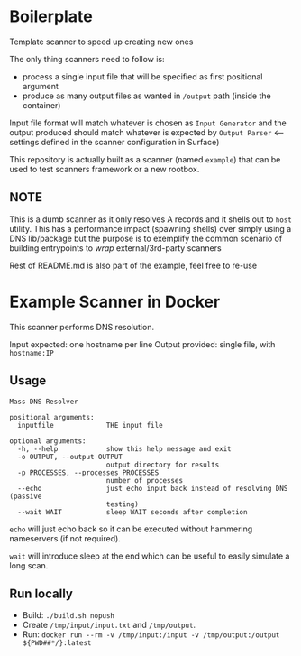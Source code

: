 # Boilerplate

Template scanner to speed up creating new ones

The only thing scanners need to follow is:
* process a single input file that will be specified as first positional argument
* produce as many output files as wanted in `/output` path (inside the container)

Input file format will match whatever is chosen as `Input Generator` and the output produced should match whatever is expected by `Output Parser` <-- settings defined in the scanner configuration in Surface)


This repository is actually built as a scanner (named `example`) that can be used to test scanners framework or a new rootbox.

## NOTE

This is a dumb scanner as it only resolves A records and it shells out to `host` utility. This has a performance impact (spawning shells) over simply using a DNS lib/package but the purpose is to exemplify the common scenario of building entrypoints to *wrap* external/3rd-party scanners


Rest of README.md is also part of the example, feel free to re-use

# Example Scanner in Docker

This scanner performs DNS resolution.

Input expected: one hostname per line
Output provided: single file, with `hostname:IP`

## Usage

```
Mass DNS Resolver

positional arguments:
  inputfile             THE input file

optional arguments:
  -h, --help            show this help message and exit
  -o OUTPUT, --output OUTPUT
                        output directory for results
  -p PROCESSES, --processes PROCESSES
                        number of processes
  --echo                just echo input back instead of resolving DNS (passive
                        testing)
  --wait WAIT           sleep WAIT seconds after completion
```

`echo` will just echo back so it can be executed without hammering nameservers (if not required).

`wait` will introduce sleep at the end which can be useful to easily simulate a long scan.

## Run locally
- Build: `./build.sh nopush`
- Create `/tmp/input/input.txt` and `/tmp/output`.
- Run: `docker run --rm -v /tmp/input:/input -v /tmp/output:/output ${PWD##*/}:latest`
